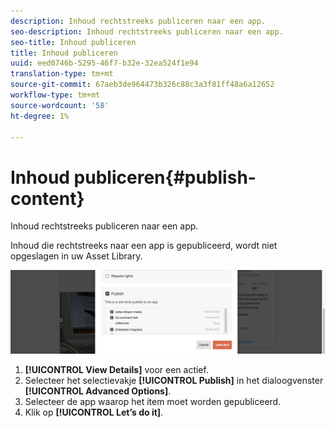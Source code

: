 ```yaml
---
description: Inhoud rechtstreeks publiceren naar een app.
seo-description: Inhoud rechtstreeks publiceren naar een app.
seo-title: Inhoud publiceren
title: Inhoud publiceren
uuid: eed0746b-5295-46f7-b32e-32ea524f1e94
translation-type: tm+mt
source-git-commit: 67aeb3de964473b326c88c3a3f81ff48a6a12652
workflow-type: tm+mt
source-wordcount: '58'
ht-degree: 1%

---
```



# Inhoud publiceren{#publish-content}

Inhoud rechtstreeks publiceren naar een app.

Inhoud die rechtstreeks naar een app is gepubliceerd, wordt niet opgeslagen in uw Asset Library.

![](assets/DiscoverViewDetailsPublish-1024x272.png)

1. **[!UICONTROL View Details]** voor een actief.
1. Selecteer het selectievakje **[!UICONTROL Publish]** in het dialoogvenster **[!UICONTROL Advanced Options]**.
1. Selecteer de app waarop het item moet worden gepubliceerd.
1. Klik op **[!UICONTROL Let’s do it]**.

